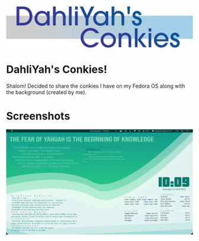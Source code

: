 
![alt text](https://raw.githubusercontent.com/dahliyah/conkies/main/dahliasconkies.png)
# DahliYah's Conkies!

Shalom! Decided to share the conkies I have on my Fedora OS along with the background (created by me).

# Screenshots
![alt text](https://raw.githubusercontent.com/dahliyah/conkies/main/screenshot.png)















